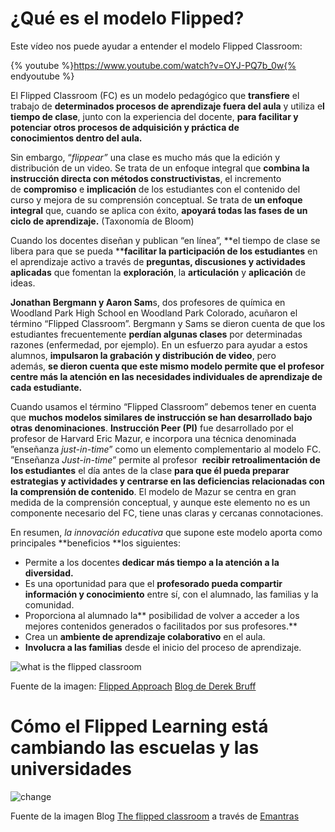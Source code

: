 # ¿Qué es el modelo Flipped?

Este vídeo nos puede ayudar a entender el modelo Flipped Classroom:

{% youtube %}https://www.youtube.com/watch?v=OYJ-PQ7b_0w{% endyoutube %}

El Flipped Classroom (FC) es un modelo pedagógico que **transfiere** el trabajo de **determinados procesos de aprendizaje fuera del aula** y utiliza e**l tiempo de clase**, junto con la experiencia del docente, **para facilitar y potenciar otros procesos de adquisición y práctica de conocimientos dentro del aula.**

Sin embargo, “_flippear”_ una clase es mucho más que la edición y distribución de un video. Se trata de un enfoque integral que **combina la instrucción directa con métodos constructivistas**, el incremento de **compromiso** e **implicación** de los estudiantes con el contenido del curso y mejora de su comprensión conceptual. Se trata de **un enfoque integral** que, cuando se aplica con éxito, **apoyará todas las fases de un ciclo de aprendizaje.** (Taxonomía de Bloom)

Cuando los docentes diseñan y publican “en línea”, **el tiempo de clase se libera para que se pueda ****facilitar la participación de los estudiantes** en el aprendizaje activo a través de **preguntas, discusiones y actividades aplicadas** que fomentan la **exploración**, la **articulación** y **aplicación** de ideas.

**Jonathan Bergmann **y** Aaron Sam**s, dos profesores de química en Woodland Park High School en Woodland Park Colorado, acuñaron el término “Flipped Classroom”. Bergmann y Sams se dieron cuenta de que los estudiantes frecuentemente **perdían algunas clases** por determinadas razones (enfermedad, por ejemplo). En un esfuerzo para ayudar a estos alumnos, **impulsaron la grabación y distribución de video**, pero además, **se dieron cuenta que este mismo modelo permite que el profesor centre más la atención en las necesidades individuales de aprendizaje de cada estudiante.**

Cuando usamos el término “Flipped Classroom” debemos tener en cuenta que **muchos modelos similares de instrucción se han desarrollado bajo otras denominaciones**. **Instrucción Peer (PI)** fue desarrollado por el profesor de Harvard Eric Mazur, e incorpora una técnica denominada ”enseñanza _just-in-time_” como un elemento complementario al modelo FC. “Enseñanza _Just-in-time_” permite al profesor  **recibir retroalimentación de los estudiantes** el día antes de la clase **para que él pueda preparar estrategias y actividades y centrarse en las deficiencias relacionadas con la comprensión de contenido**. El modelo de Mazur se centra en gran medida de la comprensión conceptual, y aunque este elemento no es un componente necesario del FC, tiene unas claras y cercanas connotaciones.

En resumen, _la innovación educativa_ que supone este modelo aporta como principales **beneficios **los siguientes:

*   Permite a los docentes **dedicar más tiempo a la atención a la diversidad.**
*   Es una oportunidad para que el **profesorado pueda compartir información y conocimiento** entre sí, con el alumnado, las familias y la comunidad.
*   Proporciona al alumnado la** posibilidad de volver a acceder a los mejores contenidos generados o facilitados por sus profesores.**
*   Crea un **ambiente de aprendizaje colaborativo** en el aula.
*   **Involucra a las familias** desde el inicio del proceso de aprendizaje.


![what is the flipped classroom](http://www.theflippedclassroom.es/wp-content/uploads/2013/06/flipped2-300x151.jpg "la innovación educativa")


Fuente de la imagen: [Flipped Approach](http://derekbruff.org/?p=3088) [Blog de Derek Bruff](http://derekbruff.org/)

# Cómo el Flipped Learning está cambiando las escuelas y las universidades


![change](http://www.theflippedclassroom.es/wp-content/uploads/2015/08/flipped-change.001.jpg)


Fuente de la imagen Blog [The flipped classroom](http://www.theflippedclassroom.es/como-el-flipped-learning-esta-cambiando-las-escuelas-y-las-universidades/) a través de [Emantras](http://emantras.com/)
